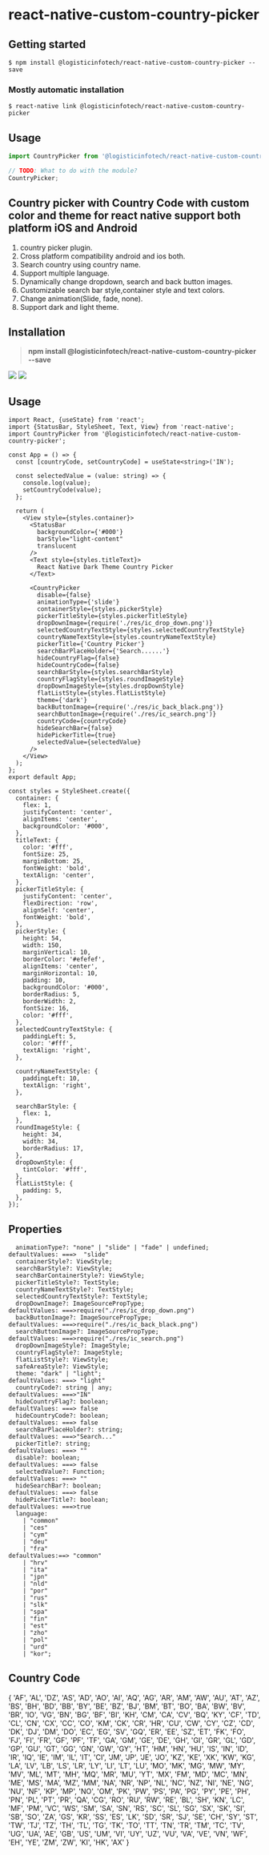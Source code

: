 # react-native-custom-country-picker

## Getting started

`$ npm install @logisticinfotech/react-native-custom-country-picker --save`

### Mostly automatic installation

`$ react-native link @logisticinfotech/react-native-custom-country-picker`

## Usage
```javascript
import CountryPicker from '@logisticinfotech/react-native-custom-country-picker';

// TODO: What to do with the module?
CountryPicker;
```

## Country picker with Country Code with custom color and theme for react native support both platform iOS and Android

1. country picker plugin.
2. Cross platform compatibility android and ios both.
3. Search country using country name.
4. Support multiple language.
5. Dynamically change dropdown, search and back button images.
6. Customizable search bar style,container style and text colors.
7. Change animation(Slide, fade, none).
8. Support dark and light theme.

## Installation

> **npm install @logisticinfotech/react-native-custom-country-picker --save**

![](android.jpg)  ![](iPhone.png)

## Usage

```tsx
import React, {useState} from 'react';
import {StatusBar, StyleSheet, Text, View} from 'react-native';
import CountryPicker from '@logisticinfotech/react-native-custom-country-picker';

const App = () => {
  const [countryCode, setCountryCode] = useState<string>('IN');

  const selectedValue = (value: string) => {
    console.log(value);
    setCountryCode(value);
  };

  return (
    <View style={styles.container}>
      <StatusBar
        backgroundColor={'#000'}
        barStyle="light-content"
        translucent
      />
      <Text style={styles.titleText}>
        React Native Dark Theme Country Picker
      </Text>

      <CountryPicker
        disable={false}
        animationType={'slide'}
        containerStyle={styles.pickerStyle}
        pickerTitleStyle={styles.pickerTitleStyle}
        dropDownImage={require('./res/ic_drop_down.png')}
        selectedCountryTextStyle={styles.selectedCountryTextStyle}
        countryNameTextStyle={styles.countryNameTextStyle}
        pickerTitle={'Country Picker'}
        searchBarPlaceHolder={'Search......'}
        hideCountryFlag={false}
        hideCountryCode={false}
        searchBarStyle={styles.searchBarStyle}
        countryFlagStyle={styles.roundImageStyle}
        dropDownImageStyle={styles.dropDownStyle}
        flatListStyle={styles.flatListStyle}
        theme={'dark'}
        backButtonImage={require('./res/ic_back_black.png')}
        searchButtonImage={require('./res/ic_search.png')}
        countryCode={countryCode}
        hideSearchBar={false}
        hidePickerTitle={true}
        selectedValue={selectedValue}
      />
    </View>
  );
};
export default App;

const styles = StyleSheet.create({
  container: {
    flex: 1,
    justifyContent: 'center',
    alignItems: 'center',
    backgroundColor: '#000',
  },
  titleText: {
    color: '#fff',
    fontSize: 25,
    marginBottom: 25,
    fontWeight: 'bold',
    textAlign: 'center',
  },
  pickerTitleStyle: {
    justifyContent: 'center',
    flexDirection: 'row',
    alignSelf: 'center',
    fontWeight: 'bold',
  },
  pickerStyle: {
    height: 54,
    width: 150,
    marginVertical: 10,
    borderColor: '#efefef',
    alignItems: 'center',
    marginHorizontal: 10,
    padding: 10,
    backgroundColor: '#000',
    borderRadius: 5,
    borderWidth: 2,
    fontSize: 16,
    color: '#fff',
  },
  selectedCountryTextStyle: {
    paddingLeft: 5,
    color: '#fff',
    textAlign: 'right',
  },

  countryNameTextStyle: {
    paddingLeft: 10,
    textAlign: 'right',
  },

  searchBarStyle: {
    flex: 1,
  },
  roundImageStyle: {
    height: 34,
    width: 34,
    borderRadius: 17,
  },
  dropDownStyle: {
    tintColor: '#fff',
  },
  flatListStyle: {
    padding: 5,
  },
});

```

## Properties

```
  animationType?: "none" | "slide" | "fade" | undefined;                  defaultValues: ===>  "slide"
  containerStyle?: ViewStyle;
  searchBarStyle?: ViewStyle;
  searchBarContainerStyle?: ViewStyle;
  pickerTitleStyle?: TextStyle;
  countryNameTextStyle?: TextStyle;
  selectedCountryTextStyle?: TextStyle;
  dropDownImage?: ImageSourcePropType;                                    defaultValues: ===>require("./res/ic_drop_down.png")
  backButtonImage?: ImageSourcePropType;                                  defaultValues: ===>require("./res/ic_back_black.png")
  searchButtonImage?: ImageSourcePropType;                                defaultValues: ===>require("./res/ic_search.png")
  dropDownImageStyle?: ImageStyle;
  countryFlagStyle?: ImageStyle;
  flatListStyle?: ViewStyle;
  safeAreaStyle?: ViewStyle;
  theme: "dark" | "light";                                                defaultValues: ===> "light"
  countryCode?: string | any;                                             defaultValues: ===>"IN"
  hideCountryFlag?: boolean;                                              defaultValues: ===> false
  hideCountryCode?: boolean;                                              defaultValues: ===> false
  searchBarPlaceHolder?: string;                                          defaultValues: ===>"Search..."
  pickerTitle?: string;                                                   defaultValues: ===> ""
  disable?: boolean;                                                      defaultValues: ===> false
  selectedValue?: Function;                                               defaultValues: ===> ""
  hideSearchBar?: boolean;                                                defaultValues: ===> false
  hidePickerTitle?: boolean;                                              defaultValues: ===>true
  language:
    | "common"
    | "ces"
    | "cym"
    | "deu"
    | "fra"                                                               defaultValues:==> "common"
    | "hrv"
    | "ita"
    | "jpn"
    | "nld"
    | "por"
    | "rus"
    | "slk"
    | "spa"
    | "fin"
    | "est"
    | "zho"
    | "pol"
    | "urd"
    | "kor";                                                            
```

## Country Code
  {
  'AF',
  'AL',
  'DZ',
  'AS',
  'AD',
  'AO',
  'AI',
  'AQ',
  'AG',
  'AR',
  'AM',
  'AW',
  'AU',
  'AT',
  'AZ',
  'BS',
  'BH',
  'BD',
  'BB',
  'BY',
  'BE',
  'BZ',
  'BJ',
  'BM',
  'BT',
  'BO',
  'BA',
  'BW',
  'BV',
  'BR',
  'IO',
  'VG',
  'BN',
  'BG',
  'BF',
  'BI',
  'KH',
  'CM',
  'CA',
  'CV',
  'BQ',
  'KY',
  'CF',
  'TD',
  'CL',
  'CN',
  'CX',
  'CC',
  'CO',
  'KM',
  'CK',
  'CR',
  'HR',
  'CU',
  'CW',
  'CY',
  'CZ',
  'CD',
  'DK',
  'DJ',
  'DM',
  'DO',
  'EC',
  'EG',
  'SV',
  'GQ',
  'ER',
  'EE',
  'SZ',
  'ET',
  'FK',
  'FO',
  'FJ',
  'FI',
  'FR',
  'GF',
  'PF',
  'TF',
  'GA',
  'GM',
  'GE',
  'DE',
  'GH',
  'GI',
  'GR',
  'GL',
  'GD',
  'GP',
  'GU',
  'GT',
  'GG',
  'GN',
  'GW',
  'GY',
  'HT',
  'HM',
  'HN',
  'HU',
  'IS',
  'IN',
  'ID',
  'IR',
  'IQ',
  'IE',
  'IM',
  'IL',
  'IT',
  'CI',
  'JM',
  'JP',
  'JE',
  'JO',
  'KZ',
  'KE',
  'XK',
  'KW',
  'KG',
  'LA',
  'LV',
  'LB',
  'LS',
  'LR',
  'LY',
  'LI',
  'LT',
  'LU',
  'MO',
  'MK',
  'MG',
  'MW',
  'MY',
  'MV',
  'ML',
  'MT',
  'MH',
  'MQ',
  'MR',
  'MU',
  'YT',
  'MX',
  'FM',
  'MD',
  'MC',
  'MN',
  'ME',
  'MS',
  'MA',
  'MZ',
  'MM',
  'NA',
  'NR',
  'NP',
  'NL',
  'NC',
  'NZ',
  'NI',
  'NE',
  'NG',
  'NU',
  'NF',
  'KP',
  'MP',
  'NO',
  'OM',
  'PK',
  'PW',
  'PS',
  'PA',
  'PG',
  'PY',
  'PE',
  'PH',
  'PN',
  'PL',
  'PT',
  'PR',
  'QA',
  'CG',
  'RO',
  'RU',
  'RW',
  'RE',
  'BL',
  'SH',
  'KN',
  'LC',
  'MF',
  'PM',
  'VC',
  'WS',
  'SM',
  'SA',
  'SN',
  'RS',
  'SC',
  'SL',
  'SG',
  'SX',
  'SK',
  'SI',
  'SB',
  'SO',
  'ZA',
  'GS',
  'KR',
  'SS',
  'ES',
  'LK',
  'SD',
  'SR',
  'SJ',
  'SE',
  'CH',
  'SY',
  'ST',
  'TW',
  'TJ',
  'TZ',
  'TH',
  'TL',
  'TG',
  'TK',
  'TO',
  'TT',
  'TN',
  'TR',
  'TM',
  'TC',
  'TV',
  'UG',
  'UA',
  'AE',
  'GB',
  'US',
  'UM',
  'VI',
  'UY',
  'UZ',
  'VU',
  'VA',
  'VE',
  'VN',
  'WF',
  'EH',
  'YE',
  'ZM',
  'ZW',
  'KI',
  'HK',
  'AX'
}
